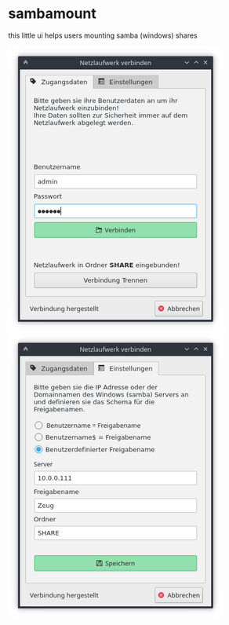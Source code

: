 # sambamount
this little ui helps users mounting samba (windows) shares


<img src='sambamount.png'>

<img src='sambamount2.png'>
